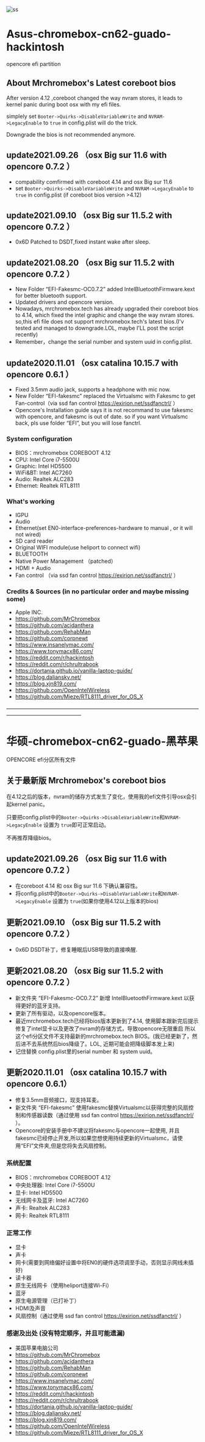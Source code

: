 ![ss](https://user-images.githubusercontent.com/4980738/132847039-3d286962-9ca8-4072-9a1e-e4873a6d37af.jpg)

# Asus-chromebox-cn62-guado-hackintosh
opencore efi partition

## About Mrchromebox's Latest coreboot bios
After version 4.12 ,coreboot changed the way nvram stores, it leads to kernel panic during boot osx with my efi files. 

simplely set <code>Booter->Quirks->DisableVariableWrite</code> and <code>NVRAM->LegacyEnable</code> to <code>true</code> in config.plist will do the trick.

Downgrade the bios is not recommended anymore.

## update2021.09.26 （osx Big sur 11.6 with opencore 0.7.2 ）
 - compability comfirmed with coreboot 4.14 and osx Big sur 11.6
 - set <code>Booter->Quirks->DisableVariableWrite</code> and <code>NVRAM->LegacyEnable</code> to <code>true</code> in config.plist (if coreboot bios version >4.12)

## update2021.09.10 （osx Big sur 11.5.2 with opencore 0.7.2 ）
 - 0x6D Patched to DSDT,fixed instant wake after sleep.
 
## update2021.08.20 （osx Big sur 11.5.2 with opencore 0.7.2 ）
 - New Folder “EFI-Fakesmc-OC0.7.2”  added IntelBluetoothFirmware.kext for better bluetooth support.
 - Updated drivers and opencore version.
 - Nowadays, mrchromebox.tech has already upgraded their coreboot bios to 4.14, which fixed the intel graphic and change the way nvram stores.
so,this efi file does not support mrchromebox.tech's latest bios.(I'v tested and managed to downgrade.LOL, maybe I'LL post the script recently)
 - Remember，change the serial number and system uuid in config.plist.

## update2020.11.01 （osx catalina 10.15.7 with opencore 0.6.1 ）
 - Fixed 3.5mm audio jack, supports a headphone with mic now.
 - New Folder “EFI-fakesmc” replaced the Virtualsmc with Fakesmc to get Fan-control（via ssd fan control https://exirion.net/ssdfanctrl/ ）
 - Opencore's Installation guide says it is not recommand to use fakesmc with opencore, and fakesmc is out of date. so if you want Virtualsmc back, pls use folder “EFI”, but you will lose fanctrl.

### System configuration
 - BIOS：mrchromebox COREBOOT 4.12 
 - CPU: Intel Core i7-5500U
 - Graphic: Intel HD5500
 - WiFi&BT: Intel AC7260
 - Audio: Realtek ALC283
 - Ethernet: Realtek RTL8111

### What's working
 - IGPU
 - Audio
 - Ethernet(set EN0-interface-preferences-hardware to manual , or it will not wired)
 - SD card reader
 - Original WIFI module(use heliport to connect wifi)
 - BLUETOOTH
 - Native Power Management （patched）
 - HDMI + Audio
 - Fan control （via ssd fan control https://exirion.net/ssdfanctrl/ ）

### Credits & Sources (in no particular order and maybe missing some)
 - Apple INC.
 - https://github.com/MrChromebox
 - https://github.com/acidanthera
 - https://github.com/RehabMan
 - https://github.com/corpnewt
 - https://www.insanelymac.com/
 - https://www.tonymacx86.com/
 - https://reddit.com/r/hackintosh
 - https://reddit.com/r/chrultrabook
 - https://dortania.github.io/vanilla-laptop-guide/
 - https://blog.daliansky.net/
 - https://blog.xjn819.com/
 - https://github.com/OpenIntelWireless
 - https://github.com/Mieze/RTL8111_driver_for_OS_X
 
——————————————————————————————————————————————————
# 华硕-chromebox-cn62-guado-黑苹果
OPENCORE efi分区所有文件

## 关于最新版 Mrchromebox's coreboot bios
在4.12之后的版本，nvram的储存方式发生了变化，使用我的efi文件引导osx会引起kernel panic。

只要把config.plist中的<code>Booter->Quirks->DisableVariableWrite</code>和<code>NVRAM->LegacyEnable</code> 设置为 <code>true</code>即可正常启动。

不再推荐降级bios。

## update2021.09.26 （osx Big sur 11.6 with opencore 0.7.2 ）
 - 在coreboot 4.14 和 osx Big sur 11.6 下确认兼容性。
 - 将config.plist中的<code>Booter->Quirks->DisableVariableWrite</code>和<code>NVRAM->LegacyEnable</code> 设置为 <code>true</code>(如果你使用4.12以上版本的bios)

## 更新2021.09.10 （osx Big sur 11.5.2 with opencore 0.7.2 ）
 - 0x6D DSDT补丁，修复睡眠后USB导致的直接唤醒.

## 更新2021.08.20 （osx Big sur 11.5.2 with opencore 0.7.2 ）
 - 新文件夹 “EFI-Fakesmc-OC0.7.2”  新增 IntelBluetoothFirmware.kext 以获得更好的蓝牙支持。
 - 更新了所有驱动，以及opencore版本。
 - 最近mrchromebox.tech已经将bios版本更新到了4.14, 使用脚本跟新完后提示修复了intel显卡以及更改了nvram的存储方式，导致opencore无限重启
所以这个efi分区文件不支持最新的mrchromebox.tech BIOS。(我已经更新了，然后进不去系统然后bios降级了。LOL, 近期可能会把降级脚本发上来)
 - 记住替换 config.plist里的serial number 和 system uuid。

## 更新2020.11.01 （osx catalina 10.15.7 with opencore 0.6.1）
 - 修复3.5mm音频接口，现支持耳麦。
 - 新文件夹 “EFI-fakesmc” 使用fakesmc替换Virtualsmc以获得完整的风扇控制和传感器读数（通过使用 ssd fan control https://exirion.net/ssdfanctrl/ ）。
 - Opencore的安装手册中不建议将fakesmc与opencore一起使用, 并且fakesmc已经停止开发,所以如果您想使用持续更新的Virtualsmc，请使用“EFI”文件夹,但是您将失去风扇控制。

### 系统配置
 - BIOS：mrchromebox COREBOOT 4.12 
 - 中央处理器: Intel Core i7-5500U
 - 显卡: Intel HD5500
 - 无线网卡及蓝牙: Intel AC7260
 - 声卡: Realtek ALC283
 - 网卡: Realtek RTL8111

### 正常工作
 - 显卡
 - 声卡
 - 网卡(需要到网络偏好设置中将EN0的硬件选项调至手动，否则显示网线未插好)
 - 读卡器
 - 原生无线网卡（使用heliport连接Wi-Fi）
 - 蓝牙
 - 原生电源管理（已打补丁） 
 - HDMI及声音
 - 风扇控制（通过使用 ssd fan control https://exirion.net/ssdfanctrl/ ）

### 感谢及出处 (没有特定顺序，并且可能遗漏)
 - 美国苹果电脑公司
 - https://github.com/MrChromebox
 - https://github.com/acidanthera
 - https://github.com/RehabMan
 - https://github.com/corpnewt
 - https://www.insanelymac.com/
 - https://www.tonymacx86.com/
 - https://reddit.com/r/hackintosh
 - https://reddit.com/r/chrultrabook
 - https://dortania.github.io/vanilla-laptop-guide/
 - https://blog.daliansky.net/
 - https://blog.xjn819.com/
 - https://github.com/OpenIntelWireless
 - https://github.com/Mieze/RTL8111_driver_for_OS_X
